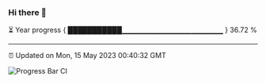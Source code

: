 ### Hi there 👋

⏳ Year progress { ███████████▁▁▁▁▁▁▁▁▁▁▁▁▁▁▁▁▁▁▁ } 36.72 %

---

⏰ Updated on Mon, 15 May 2023 00:40:32 GMT

![Progress Bar CI](https://github.com/Shyam-Makwana/GitHub-Actions-Demo/workflows/Progress%20Bar%20CI/badge.svg)
